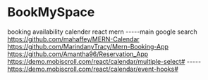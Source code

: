 # BookMySpace

booking availability calender react mern -----main google search
https://github.com/mahaffey/MERN-Calendar
https://github.com/MarindanyTracy/Mern-Booking-App
https://github.com/Amantha96/Reservation_App
https://demo.mobiscroll.com/react/calendar/multiple-select#  -----  
https://demo.mobiscroll.com/react/calendar/event-hooks#
